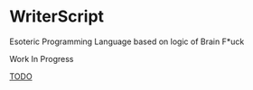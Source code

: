 # WriterScript
Esoteric Programming Language based on logic of Brain F\*uck


Work In Progress

[TODO](./Todo.md)
